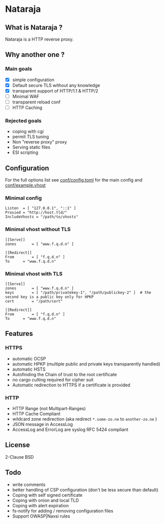 # Nataraja


## What is Nataraja ?

Nataraja is a HTTP reverse proxy.


## Why another one ?

### Main goals

  * [x] simple configuration
  * [x] Default secure TLS without any knowledge
  * [x] transparent support of HTTP/1.1 & HTTP/2
  * [ ] Minimal WAF
  * [ ] transparent reload conf
  * [ ] HTTP Caching

### Rejected goals

  * coping with <any>cgi
  * permit TLS tuning
  * Non "reverse proxy" proxy
  * Serving static files
  * ESI scripting


## Configuration

For the full options list see [conf/config.toml](conf/config.toml) for the main config and [conf/example.vhost](conf/example.vhost)

### Minimal config

```
Listen	= [ "127.0.0.1", "::1" ]
Proxied	= "http://host.tld/"
IncludeVhosts = "/path/to/vhosts"
```

### Minimal vhost without TLS

```
[[Serve]]
zones		= [ "www.f.q.d.n" ]

[[Redirect]]
From		= [ "f.q.d.n" ]
To		= "www.f.q.d.n"
```

### Minimal vhost with TLS

```
[[Serve]]
zones		= [ "www.f.q.d.n" ]
keys		= [ "/path/privatekey-1", "/path/publickey-2" ]  # the second key is a public key only for HPKP
cert		= "/path/cert"

[[Redirect]]
From		= [ "f.q.d.n" ]
To		= "www.f.q.d.n"
```


## Features

### HTTPS

  * automatic OCSP
  * automatic HPKP (multiple public and private keys transparently handled)
  * automatic HSTS
  * Autofinding the Chain of trust to the root certificate
  * no cargo culting required for cipher suit
  * Automatic redirection to HTTPS if a certificate is provided

### HTTP

  * HTTP Range (not Multipart-Ranges)
  * HTTP Cache Compliant
  * wildcard zone redirection (aka redirect `*.some-zo.ne` to `another-zo.ne` )
  * JSON message in AccessLog
  * AccessLog and ErrorLog are syslog RFC 5424 compliant


## License
2-Clause BSD


## Todo

  * write comments
  * better handling of CSP configuration (don't be less secure than default)
  * Coping with self signed certificate
  * Coping with onion and local TLD
  * Coping with alert expiration
  * fs-notify for adding / removing configuration files
  * Support OWASP|Naxsi rules
